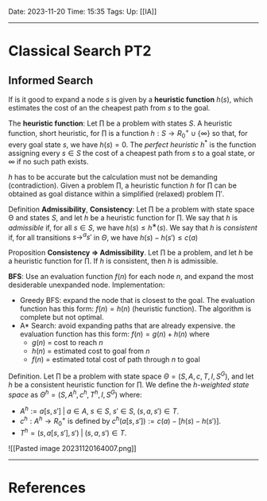 Date: 2023-11-20
Time: 15:35
Tags:
Up: [[IA]]

---
# Classical Search PT2

## Informed Search

If is it good to expand a node $s$ is given by a **heuristic function** $h(s)$, which estimates the cost of an the cheapest path from $s$ to the goal. 

The **heuristic function**:
Let $\prod$ be a problem with states $S$. A heuristic function, short heuristic, for $\prod$ is a function $h : S \rightarrow R^+_0 \cup \{\infty\}$ so that, for every goal state $s$, we have $h(s) = 0$. The *perfect heuristic* $h^*$ is the function assigning every $s \in S$ the cost of a cheapest path from $s$ to a goal state, or $\infty$ if no such path exists.

$h$ has to be accurate but the calculation must not be demanding (contradiction).
Given a problem $\prod$, a heuristic function $h$ for $\prod$ can be obtained as goal distance within a simplified (relaxed) problem $\prod'$.

Definition **Admissibility**, **Consistency**:
Let $\prod$ be a problem with state space Θ and states $S$, and let $h$ be a heuristic function for $\prod$. We say that $h$ is *admissible* if, for all $s \in S$, we have $h(s) ≤ h^∗(s)$. We say that $h$ is *consistent* if, for all transitions $s \rightarrow^a s'$ in $\Theta$, we have $h(s) − h(s') \leq c(a)$

Proposition **Consistency $\Rightarrow$ Admissibility**. Let $\prod$ be a problem, and let $h$ be a heuristic function for $\prod$. If $h$ is consistent, then $h$ is admissible. 

**BFS**:
Use an evaluation function $f(n)$ for each node $n$, and expand the most desiderable unexpanded node. Implementation:
- Greedy BFS: expand the node that is closest to the goal. The evaluation function has this form: $f(n)=h(n)$ (heuristic function). The algorithm is complete but not optimal.
- A* Search: avoid expanding paths that are already expensive. the evaluation function has this form: $f(n)=g(n)+h(n)$ where 
	- $g(n)$ = cost to reach $n$
	- $h(n)$ = estimated cost to goal from $n$
	- $f(n)$ = estimated total cost of path through $n$ to goal

Definition. Let $\prod$ be a problem with state space $\Theta = (S, A, c, T, I, S^G)$, and let $h$ be a consistent heuristic function for $\prod$. We define the *h-weighted state space* as $\Theta^h = (S, A^h , c^h , T^h , I, S^G)$ where: 
- $A^h := {a[s, s']\; |\; a \in A,\; s \in S,\; s' \in S,\;(s, a, s') \in T}$. 
- $c^h : A^h \rightarrow  R^+_0$ is defined by $c^h (a[s, s']) := c(a) − [h(s) − h(s')]$. 
- $T^h = {(s, a[s, s'], s')\; |\; (s, a, s') \in T}$.

![[Pasted image 20231120164007.png]]



---
# References
